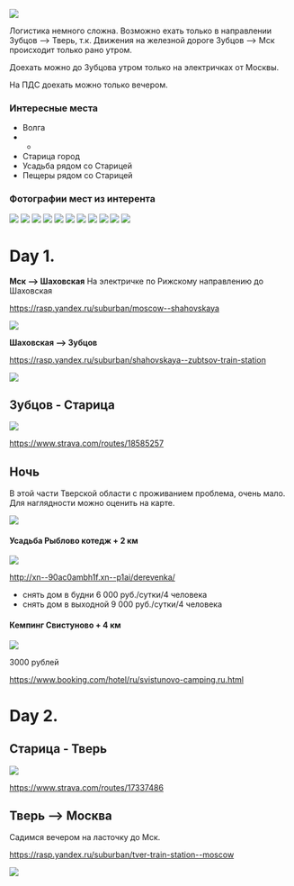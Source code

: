 ![](https://levinandrey.files.wordpress.com/2019/05/staritsa-volga-prokudin-g.jpg)



Логистика немного сложна. Возможно ехать только в направлении Зубцов --> Тверь, т.к. Движения на железной дороге Зубцов --> Мск происходит только рано утром. 

Доехать можно до Зубцова утром только на электричках от Москвы.

На ПДС доехать можно только вечером.

### Интересные места

- Волга
- *
- Старица город
- Усадьба рядом со Старицей
- Пещеры рядом со Старицей


### Фотографии мест из интерента
![](https://avatars.mds.yandex.net/get-ugc/399327/2a0000015fb12f162f3f06ff3fb0ed1ac381/X5L)
![](https://avatars.mds.yandex.net/get-ugc/900870/2a0000015fb29a0d4f3a8782f0ca715df390/X5L)
![](https://icdn.lenta.ru/images/2018/03/15/13/20180315134925163/preview_f0ccfec62db4d11c400cf42b900b6c28.jpg)
![](https://xn--e1abcgakjmf3afc5c8g.xn--p1ai/upload/resize_cache/main/2fd/800_800_1/2fd5d3aa5a21b903e82cf1f8f8e91e59.jpg)
![](https://i.pinimg.com/736x/a3/3b/7b/a33b7bef50d72870da4e6fb71f415aaa--russian-architecture.jpg)
![](https://avatars.mds.yandex.net/get-ugc/872439/2a0000015fb145dc836622d7ffadc6fbba7e/X5L)
![](https://avatars.mds.yandex.net/get-ugc/901836/2a0000015fb740c0f82c7176df912d499ee9/X5L)
![](https://avatars.mds.yandex.net/get-ugc/900870/2a0000015fb29a0d4f3a8782f0ca715df390/X5L)
![](https://avatars.mds.yandex.net/get-ugc/773255/2a0000015fb2a1d5811602003db6e833d5bb/X5L)
![](https://avatars.mds.yandex.net/get-ugc/892954/2a0000015fb5819fdd275df5f8b8117e25e5/X5L)
![](https://avatars.mds.yandex.net/get-ugc/467749/2a0000015fb27ffd37e6d1130b8a2f479d7c/X5L)



# Day 1.



**Мск --> Шаховская**
На электричке по Рижскому направлению до Шаховская

https://rasp.yandex.ru/suburban/moscow--shahovskaya

![](https://levinandrey.files.wordpress.com/2019/05/d0a1d0bdd0b8d0bcd0bed0ba-d18dd0bad180d0b0d0bdd0b0-2019-05-04-d0b2-23.22.12.png)




**Шаховская --> Зубцов**

https://rasp.yandex.ru/suburban/shahovskaya--zubtsov-train-station

![](https://levinandrey.files.wordpress.com/2019/05/d0a1d0bdd0b8d0bcd0bed0ba-d18dd0bad180d0b0d0bdd0b0-2019-05-04-d0b2-23.21.32.png)

 
 
 

## Зубцов - Старица

![](https://levinandrey.files.wordpress.com/2019/05/d0a1d0bdd0b8d0bcd0bed0ba-d18dd0bad180d0b0d0bdd0b0-2019-05-04-d0b2-23.12.30.png)


https://www.strava.com/routes/18585257


## Ночь

В этой части Тверской области с проживанием проблема, очень мало. Для наглядности можно оценить на карте.

![](https://levinandrey.files.wordpress.com/2019/05/d0a1d0bdd0b8d0bcd0bed0ba-d18dd0bad180d0b0d0bdd0b0-2019-05-04-d0b2-23.56.14.png)

#### Усадьба Рыблово котедж + 2 км

![](https://levinandrey.files.wordpress.com/2019/05/d0a1d0bdd0b8d0bcd0bed0ba-d18dd0bad180d0b0d0bdd0b0-2019-05-04-d0b2-23.47.30.png)

http://xn--90ac0ambh1f.xn--p1ai/derevenka/

* снять дом в будни  6 000 руб./сутки/4 человека
* снять дом в выходной 9 000 руб./сутки/4 человека

#### Кемпинг Свистуново + 4 км

![](https://levinandrey.files.wordpress.com/2019/05/d0a1d0bdd0b8d0bcd0bed0ba-d18dd0bad180d0b0d0bdd0b0-2019-05-04-d0b2-23.44.43.png)

3000 рублей

https://www.booking.com/hotel/ru/svistunovo-camping.ru.html


# Day 2.
## Старица - Тверь

![](https://levinandrey.files.wordpress.com/2019/05/d0a1d0bdd0b8d0bcd0bed0ba-d18dd0bad180d0b0d0bdd0b0-2019-05-04-d0b2-23.12.52.png)

https://www.strava.com/routes/17337486

## Тверь --> Москва

Садимся вечером на ласточку до Мск.

https://rasp.yandex.ru/suburban/tver-train-station--moscow

![](https://levinandrey.files.wordpress.com/2019/05/d0a1d0bdd0b8d0bcd0bed0ba-d18dd0bad180d0b0d0bdd0b0-2019-05-04-d0b2-23.22.50.png)

